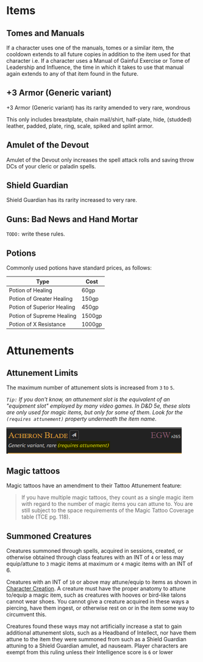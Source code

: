 
# Items

## Tomes and Manuals

If a character uses one of the manuals, tomes or a similar item, the cooldown extends to all future copies in addition to the item used for that character i.e. If a character uses a Manual of Gainful Exercise or Tome of Leadership and Influence, the time in which it takes to use that manual again extends to any of that item found in the future.

## +3 Armor (Generic variant)

+3 Armor (Generic variant) has its rarity amended to very rare, wondrous

This only includes breastplate, chain mail/shirt, half-plate, hide, (studded) leather, padded, plate, ring, scale, spiked and splint armor.

## Amulet of the Devout

Amulet of the Devout only increases the spell attack rolls and saving throw DCs of your cleric or paladin spells.

## Shield Guardian

Shield Guardian has its rarity increased to very rare.

## Guns: Bad News and Hand Mortar

`TODO:` write these rules.

## Potions
Commonly used potions have standard prices, as follows:

| Type                        | Cost    |
|-----------------------------|---------|
| Potion of Healing           | 60gp    |
| Potion of Greater Healing   | 150gp   |
| Potion of Superior Healing  | 450gp   |
| Potion of Supreme Healing   | 1500gp  |
| Potion of X Resistance      | 1000gp  |

# Attunements

## Attunement Limits
The maximum number of attunement slots is increased from `3` to `5`.

*`Tip:` If you don't know, an attunement slot is the equivalent of an "equipment slot" employed by many video games. In D&D 5e, these slots are only used for magic items, but only for some of them. Look for the `(requires attunement)` property underneath the item name*.

![](../assets/attunement_required.png)

## Magic tattoos

Magic tattoos have an amendment to their Tattoo Attunement feature:

> If you have multiple magic tattoos, they count as a single magic item with regard to the number of magic items you can attune to. You are still subject to the space requirements of the Magic Tattoo Coverage table (TCE pg. 118).

## Summoned Creatures

Creatures summoned through spells, acquired in sessions, created, or otherwise obtained through class features with an INT of `4` or less may equip/attune to `3` magic items at maximum or `4` magic items with an INT of 6.

Creatures with an INT of `10` or above may attune/equip to items as shown in [Character Creation](character_creation.md). A creature must have the proper anatomy to attune to/equip a magic item, such as creatures with hooves or bird-like talons cannot wear shoes. You cannot give a creature acquired in these ways a piercing, have them ingest, or otherwise rest on or in the item some way to circumvent this. 

Creatures found these ways may not artificially increase a stat to gain additional attunement slots, such as a Headband of Intellect, nor have them attune to the item they were summoned from such as a Shield Guardian attuning to a Shield Guardian amulet, ad nauseam. Player characters are exempt from this ruling unless their Intelligence score is `6` or lower

